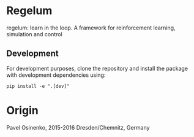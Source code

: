 # Regelum
regelum: learn in the loop. A framework for reinforcement learning, simulation and control

## Development

For development purposes, clone the repository and install the package with development dependencies using:
```
pip install -e ".[dev]"
```

# Origin

Pavel Osinenko, 2015-2016
Dresden/Chemnitz, Germany
